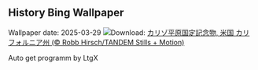 ## History Bing Wallpaper
Wallpaper date: 2025-03-29
![](https://www.bing.com/th?id=OHR.CarrizoBloom_JA-JP0990703107_UHD.jpg&w=1000)Download: [カリゾ平原国定記念物, 米国 カリフォルニア州 (© Robb Hirsch/TANDEM Stills + Motion)](https://www.bing.com/th?id=OHR.CarrizoBloom_JA-JP0990703107_UHD.jpg)

Auto get programm by LtgX
